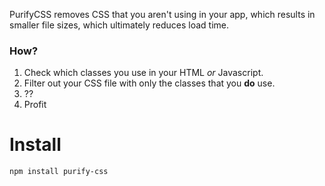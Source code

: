 PurifyCSS removes CSS that you aren't using in your app, which results in smaller file sizes, which ultimately reduces load time.

### How?
1. Check which classes you use in your HTML *or* Javascript.
2. Filter out your CSS file with only the classes that you **do** use.
3. ??
4. Profit

# Install
```
npm install purify-css
```
